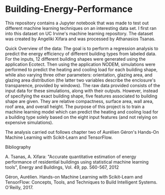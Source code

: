 # Building-Energy-Performance

This repository contains a Jupyter notebook that was made to test out different machine learning techniques on an interesting data set. I first ran into this dataset on UC Irvine's machine learning repository. The dataset was created by Angeliki Xifara and was processed by Athanasios Tsanas.

Quick Overview of the data:
The goal is to perform a regression analysis to predict the energy efficiency of different building types from labeled data. For the inputs, 12 different building shapes were generated using the application Ecotect. Then using the application NODEM, simulations were performed to predict the heating and cooling load for each building shape, while also varying three other parameters: orientation, glazing area, and glazing area distribution (the latter two variables describe the enclosure's transparence, provided by windows). The raw data provided consists of the input data for these simulations, along with their outputs. However, instead of specifying the exact building shape, five features associated to building shape are given. They are relative compactness, surface area, wall area, roof area, and overall height. The purpose of this project is to train a machine learning model which can predict the heating and cooling load for a building type solely based on the eight input features (and not relying on expensive simulations).

The analysis carried out follows chapter two of Aurélien Géron's Hands-On Machine Learning with Scikit-Learn and TensorFlow.

Bibliography

A. Tsanas, A. Xifara: "Accurate quantitative estimation of energy performance of residential buildings using statistical machine learning tools", Energy and Buildings, Vol. 49, pp. 560-567, 2012

Géron, Aurélien. Hands-on Machine Learning with Scikit-Learn and TensorFlow: Concepts, Tools, and Techniques to Build Intelligent Systems. O'Reilly, 2017.
